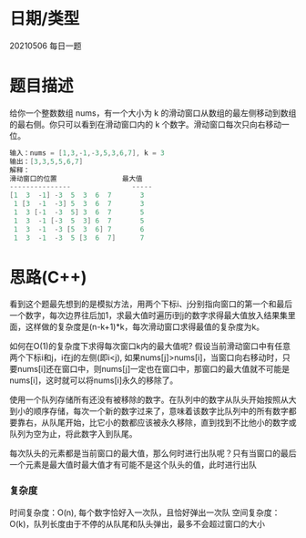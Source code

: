 <!--
 * @Author: baisichen
 * @Date: 2021-05-06 14:39:28
 * @LastEditTime: 2021-05-06 15:53:46
 * @LastEditors: baisichen
 * @Description: 
-->
# 日期/类型
20210506 每日一题
# 题目描述
给你一个整数数组 nums，有一个大小为 k 的滑动窗口从数组的最左侧移动到数组的最右侧。你只可以看到在滑动窗口内的 k 个数字。滑动窗口每次只向右移动一位。
``` cpp
输入：nums = [1,3,-1,-3,5,3,6,7], k = 3
输出：[3,3,5,5,6,7]
解释：
滑动窗口的位置                最大值
---------------               -----
[1  3  -1] -3  5  3  6  7       3
 1 [3  -1  -3] 5  3  6  7       3
 1  3 [-1  -3  5] 3  6  7       5
 1  3  -1 [-3  5  3] 6  7       5
 1  3  -1  -3 [5  3  6] 7       6
 1  3  -1  -3  5 [3  6  7]      7
```

# 思路(C++)
看到这个题最先想到的是模拟方法，用两个下标i、j分别指向窗口的第一个和最后一个数字，每次边界往后加1，求最大值时遍历i到j的数字求得最大值放入结果集里面，这样做的复杂度是(n-k+1)*k，每次滑动窗口求得最值的复杂度为k。

如何在O(1)的复杂度下求得每次窗口k内的最大值呢? 假设当前滑动窗口中有任意两个下标i和j，i在j的左侧(即i<j), 如果nums[j]>nums[i]，当窗口向右移动时，只要nums[i]还在窗口中，则nums[j]一定也在窗口中，那窗口的最大值就不可能是nums[i]，这时就可以将nums[i]永久的移除了。

使用一个队列存储所有还没有被移除的数字。在队列中的数字从队头开始按照从大到小的顺序存储，每次一个新的数字过来了，意味着该数字比队列中的所有数字都要靠右，从队尾开始，比它小的数都应该被永久移除，直到找到不比他小的数字或队列为空为止，将此数字入到队尾。

每次队头的元素都是当前窗口的最大值，那么何时进行出队呢？只有当窗口的最后一个元素是最大值时最大值才有可能不是这个队头的值，此时进行出队


### 复杂度
时间复杂度：O(n), 每个数字恰好入一次队，且恰好弹出一次队
空间复杂度：O(k)，队列长度由于不停的从队尾和队头弹出，最多不会超过窗口的大小
